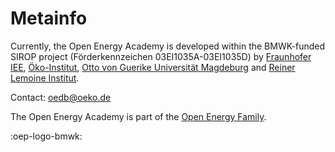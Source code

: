# Metainfo

Currently, the Open Energy Academy is developed within the BMWK-funded SIROP project (Förderkennzeichen 03EI1035A-03EI1035D) by [Fraunhofer IEE](https://www.iee.fraunhofer.de/), [Öko-Institut](https://www.oeko.de/), [Otto von Guerike Universität Magdeburg](https://www.inf.ovgu.de/) and [Reiner Lemoine Institut](https://reiner-lemoine-institut.de/).

Contact: oedb@oeko.de

The Open Energy Academy is part of the [Open Energy Family](https://openenergyplatform.org/about/).

:oep-logo-bmwk:
